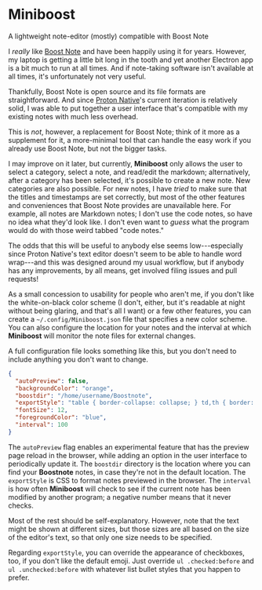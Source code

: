# Miniboost

A lightweight note-editor (mostly) compatible with Boost Note

I *really* like [Boost Note](https://boostnote.io/) and have been happily using it for years.  However, my laptop is getting a little bit long in the tooth and yet another Electron app is a bit much to run at all times.  And if note-taking software isn't available at all times, it's unfortunately not very useful.

Thankfully, Boost Note is open source and its file formats are straightforward.  And since [Proton Native](https://proton-native.js.org/)'s current iteration is relatively solid, I was able to put together a user interface that's compatible with my existing notes with much less overhead.

This is *not*, however, a replacement for Boost Note; think of it more as a supplement for it, a more-minimal tool that can handle the easy work if you already use Boost Note, but not the bigger tasks.

I may improve on it later, but currently, **Miniboost** only allows the user to select a category, select a note, and read/edit the markdown; alternatively, after a category has been selected, it's possible to create a new note.  New categories are also possible.  For new notes, I have *tried* to make sure that the titles and timestamps are set correctly, but most of the other features and conveniences that Boost Note provides are unavailable here.  For example, all notes are Markdown notes; I don't use the code notes, so have no idea what they'd look like.  I don't even want to *guess* what the program would do with those weird tabbed "code notes."

The odds that this will be useful to anybody else seems low---especially since Proton Native's text editor doesn't seem to be able to handle word wrap---and this was designed around my usual workflow, but if anybody has any improvements, by all means, get involved filing issues and pull requests!

As a small concession to usability for people who aren't me, if you don't like the white-on-black color scheme (I don't, either, but it's readable at night without being glaring, and that's all I want) or a few other features, you can create a `~/.config/Miniboost.json` file that specifies a new color scheme.  You can also configure the location for your notes and the interval at which **Miniboost** will monitor the note files for external changes.

A full configuration file looks something like this, but you don't need to include anything you don't want to change.

```json
{
  "autoPreview": false,
  "backgroundColor": "orange",
  "boostdir": "/home/username/Boostnote",
  "exportStyle": "table { border-collapse: collapse; } td,th { border: 1px solid darkgray; }",
  "fontSize": 12,
  "foregroundColor": "blue",
  "interval": 100
}
```

The `autoPreview` flag enables an experimental feature that has the preview page reload in the browser, while adding an option in the user interface to periodically update it.  The `boostdir` directory is the location where you can find your **Boostnote** notes, in case they're not in the default location.  The `exportStyle` is CSS to format notes previewed in the browser.  The `interval` is how often **Miniboost** will check to see if the current note has been modified by another program; a negative number means that it never checks.

Most of the rest should be self-explanatory.  However, note that the text might be shown at different sizes, but those sizes are all based on the size of the editor's text, so that only one size needs to be specified.

Regarding `exportStyle`, you can override the appearance of checkboxes, too, if you don't like the default emoji.  Just override `ul .checked:before` and `ul .unchecked:before` with whatever list bullet styles that you happen to prefer.

